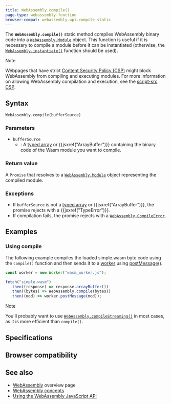 ```yaml
---
title: WebAssembly.compile()
page-type: webassembly-function
browser-compat: webassembly.api.compile_static
---
```




The **`WebAssembly.compile()`** static method compiles WebAssembly binary code into a [`WebAssembly.Module`](/WebAssembly/JavaScript_interface/Module) object.
This function is useful if it is necessary to compile a module before it can be instantiated (otherwise, the [`WebAssembly.instantiate()`](/WebAssembly/JavaScript_interface/instantiate_static) function should be used).

> [!NOTE]
> Webpages that have strict [Content Security Policy (CSP)](/Web/HTTP/CSP) might block WebAssembly from compiling and executing modules.
> For more information on allowing WebAssembly compilation and execution, see the [script-src CSP](/Web/HTTP/Headers/Content-Security-Policy/script-src).

## Syntax

```js-nolint
WebAssembly.compile(bufferSource)
```

### Parameters

- `bufferSource`
  - : A [typed array](/Web/JavaScript/Guide/Typed_arrays) or {{jsxref("ArrayBuffer")}}
    containing the binary code of the Wasm module you want to compile.

### Return value

A `Promise` that resolves to a [`WebAssembly.Module`](/WebAssembly/JavaScript_interface/Module) object
representing the compiled module.

### Exceptions

- If `bufferSource` is not a [typed array](/Web/JavaScript/Guide/Typed_arrays) or {{jsxref("ArrayBuffer")}},
  the promise rejects with a {{jsxref("TypeError")}}.
- If compilation fails, the promise rejects with a
  [`WebAssembly.CompileError`](/WebAssembly/JavaScript_interface/CompileError).

## Examples

### Using compile

The following example compiles the loaded simple.wasm byte code using the
`compile()` function and then sends it to a [worker](/Web/API/Web_Workers_API) using [postMessage()](/Web/API/Worker/postMessage).

```js
const worker = new Worker("wasm_worker.js");

fetch("simple.wasm")
  .then((response) => response.arrayBuffer())
  .then((bytes) => WebAssembly.compile(bytes))
  .then((mod) => worker.postMessage(mod));
```

> [!NOTE]
> You'll probably want to use
> [`WebAssembly.compileStreaming()`](/WebAssembly/JavaScript_interface/compileStreaming_static) in most cases, as it is more efficient
> than `compile()`.

## Specifications



## Browser compatibility



## See also

- [WebAssembly](/WebAssembly) overview page
- [WebAssembly concepts](/WebAssembly/Concepts)
- [Using the WebAssembly JavaScript API](/WebAssembly/Using_the_JavaScript_API)
